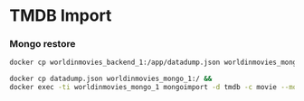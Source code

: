 # TMDB Import

### Mongo restore
```bash
docker cp worldinmovies_backend_1:/app/datadump.json worldinmovies_mongo_1:/

docker cp datadump.json worldinmovies_mongo_1:/ && 
docker exec -ti worldinmovies_mongo_1 mongoimport -d tmdb -c movie --mode upsert --file datadump.json
```